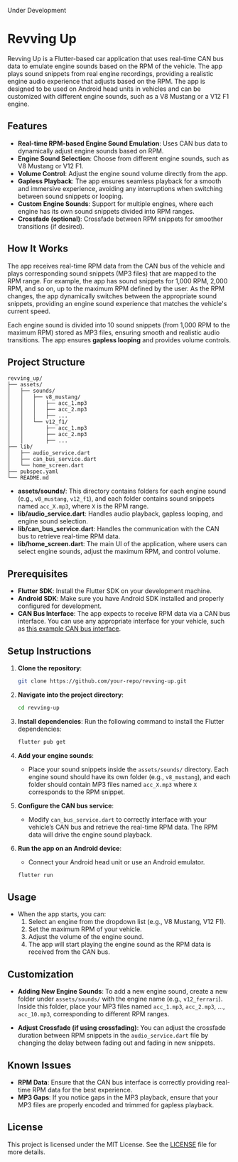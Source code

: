 Under Development

# Revving Up

Revving Up is a Flutter-based car application that uses real-time CAN bus data to emulate engine sounds based on the RPM of the vehicle. The app plays sound snippets from real engine recordings, providing a realistic engine audio experience that adjusts based on the RPM. The app is designed to be used on Android head units in vehicles and can be customized with different engine sounds, such as a V8 Mustang or a V12 F1 engine.

## Features

- **Real-time RPM-based Engine Sound Emulation**: Uses CAN bus data to dynamically adjust engine sounds based on RPM.
- **Engine Sound Selection**: Choose from different engine sounds, such as V8 Mustang or V12 F1.
- **Volume Control**: Adjust the engine sound volume directly from the app.
- **Gapless Playback**: The app ensures seamless playback for a smooth and immersive experience, avoiding any interruptions when switching between sound snippets or looping.
- **Custom Engine Sounds**: Support for multiple engines, where each engine has its own sound snippets divided into RPM ranges.
- **Crossfade (optional)**: Crossfade between RPM snippets for smoother transitions (if desired).

## How It Works

The app receives real-time RPM data from the CAN bus of the vehicle and plays corresponding sound snippets (MP3 files) that are mapped to the RPM range. For example, the app has sound snippets for 1,000 RPM, 2,000 RPM, and so on, up to the maximum RPM defined by the user. As the RPM changes, the app dynamically switches between the appropriate sound snippets, providing an engine sound experience that matches the vehicle's current speed.

Each engine sound is divided into 10 sound snippets (from 1,000 RPM to the maximum RPM) stored as MP3 files, ensuring smooth and realistic audio transitions. The app ensures **gapless looping** and provides volume controls.

## Project Structure

```
revving_up/
├── assets/
│   ├── sounds/
│   │   ├── v8_mustang/
│   │   │   ├── acc_1.mp3
│   │   │   ├── acc_2.mp3
│   │   │   ├── ...
│   │   └── v12_f1/
│   │       ├── acc_1.mp3
│   │       ├── acc_2.mp3
│   │       ├── ...
├── lib/
│   ├── audio_service.dart
│   ├── can_bus_service.dart
│   └── home_screen.dart
├── pubspec.yaml
└── README.md
```

- **assets/sounds/**: This directory contains folders for each engine sound (e.g., `v8_mustang`, `v12_f1`), and each folder contains sound snippets named `acc_X.mp3`, where `X` is the RPM range.
- **lib/audio_service.dart**: Handles audio playback, gapless looping, and engine sound selection.
- **lib/can_bus_service.dart**: Handles the communication with the CAN bus to retrieve real-time RPM data.
- **lib/home_screen.dart**: The main UI of the application, where users can select engine sounds, adjust the maximum RPM, and control volume.

## Prerequisites

- **Flutter SDK**: Install the Flutter SDK on your development machine.
- **Android SDK**: Make sure you have Android SDK installed and properly configured for development.
- **CAN Bus Interface**: The app expects to receive RPM data via a CAN bus interface. You can use any appropriate interface for your vehicle, such as [this example CAN bus interface](https://github.com/iscle/TeyesCanBusGolf7RZC).

## Setup Instructions

1. **Clone the repository**:
   ```bash
   git clone https://github.com/your-repo/revving-up.git
   ```

2. **Navigate into the project directory**:
   ```bash
   cd revving-up
   ```

3. **Install dependencies**:
   Run the following command to install the Flutter dependencies:
   ```bash
   flutter pub get
   ```

4. **Add your engine sounds**:
    - Place your sound snippets inside the `assets/sounds/` directory. Each engine sound should have its own folder (e.g., `v8_mustang`), and each folder should contain MP3 files named `acc_X.mp3` where `X` corresponds to the RPM snippet.

5. **Configure the CAN bus service**:
    - Modify `can_bus_service.dart` to correctly interface with your vehicle’s CAN bus and retrieve the real-time RPM data. The RPM data will drive the engine sound playback.

6. **Run the app on an Android device**:
    - Connect your Android head unit or use an Android emulator.
   ```bash
   flutter run
   ```

## Usage

- When the app starts, you can:
    1. Select an engine from the dropdown list (e.g., V8 Mustang, V12 F1).
    2. Set the maximum RPM of your vehicle.
    3. Adjust the volume of the engine sound.
    4. The app will start playing the engine sound as the RPM data is received from the CAN bus.

## Customization

- **Adding New Engine Sounds**:
  To add a new engine sound, create a new folder under `assets/sounds/` with the engine name (e.g., `v12_ferrari`). Inside this folder, place your MP3 files named `acc_1.mp3`, `acc_2.mp3`, ..., `acc_10.mp3`, corresponding to different RPM ranges.

- **Adjust Crossfade (if using crossfading)**:
  You can adjust the crossfade duration between RPM snippets in the `audio_service.dart` file by changing the delay between fading out and fading in new snippets.

## Known Issues

- **RPM Data**: Ensure that the CAN bus interface is correctly providing real-time RPM data for the best experience.
- **MP3 Gaps**: If you notice gaps in the MP3 playback, ensure that your MP3 files are properly encoded and trimmed for gapless playback.

## License

This project is licensed under the MIT License. See the [LICENSE](LICENSE) file for more details.
```